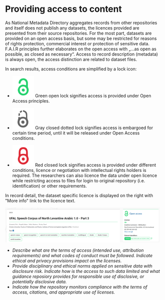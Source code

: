 
# Providing access to content

As National Metadata Directory aggregates records from other repositories and itself does not publish any datasets, the licences provided are presented from their source repositories. For the most part, datasets are provided on an open access basis, but some may be restricted for reasons of rights protection, commercial interest or protection of sensitive data. F.A.I.R principles further elaborates on the open access with „…as open as possible, as closed as necessary“. Access to record description (metadata) is always open, the access distinction are related to dataset files.

In search results, access conditions are simplified by a lock icon:

- ![Lock icon open](../images/icon_lock_open.png) Green open lock signifies access is provided under Open Access principles.

- ![Lock icon open](../images/icon_lock_embargo.png) Gray closed dotted lock signifies access is embargoed for certain time period, until it will be released under Open Access conditions.

- ![Lock icon open](../images/icon_lock_closed.png) Red closed lock signifies access is provided under different conditions, licence or negotiation with intellectual rights holders is required. The researchers can also licence the data under open licence while restricting access to files for login to original repository (i.e. identification) or other requirements. 

In record detail, the dataset specific licence is displayed on the right with "More info" link to the licence text. 

![Repository interface - record detail header](../images/record_detail_header.png "Repository iterface - record detail header")


- *Describe what are the terms of access (intended use, attribution requirements) and what codes of conduct must be followed. Indicate ethical and
privacy provisions impact on the licenses.*
- *Provide disciplinary and ethical norms applied on sensitive data with disclosure risk. Indicate how is the access to such data limited and what guidance reposiory provides for responsible use of disclosive, or potentially disclosive data.*
- *Indicate how the repository monitors compliance with the terms of access, citations, and appropriate use of licenses.*
